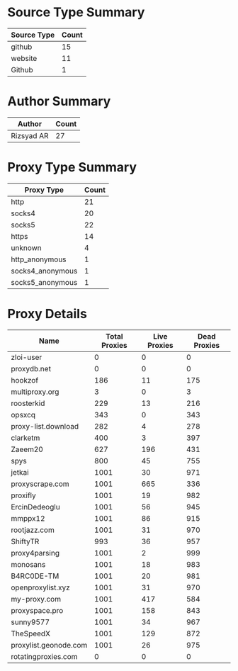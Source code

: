 # Source Type Summary

| Source Type | Count |
|-------------|-------|
| github | 15 |
| website | 11 |
| Github | 1 |


# Author Summary

| Author | Count |
|--------|-------|
| Rizsyad AR | 27 |


# Proxy Type Summary

| Proxy Type | Count |
|------------|-------|
| http | 21 |
| socks4 | 20 |
| socks5 | 22 |
| https | 14 |
| unknown | 4 |
| http_anonymous | 1 |
| socks4_anonymous | 1 |
| socks5_anonymous | 1 |


# Proxy Details

| Name | Total Proxies | Live Proxies | Dead Proxies |
|------|---------------|--------------|---------------|
| zloi-user | 0 | 0 | 0 |
| proxydb.net | 0 | 0 | 0 |
| hookzof | 186 | 11 | 175 |
| multiproxy.org | 3 | 0 | 3 |
| roosterkid | 229 | 13 | 216 |
| opsxcq | 343 | 0 | 343 |
| proxy-list.download | 282 | 4 | 278 |
| clarketm | 400 | 3 | 397 |
| Zaeem20 | 627 | 196 | 431 |
| spys | 800 | 45 | 755 |
| jetkai | 1001 | 30 | 971 |
| proxyscrape.com | 1001 | 665 | 336 |
| proxifly | 1001 | 19 | 982 |
| ErcinDedeoglu | 1001 | 56 | 945 |
| mmppx12 | 1001 | 86 | 915 |
| rootjazz.com | 1001 | 31 | 970 |
| ShiftyTR | 993 | 36 | 957 |
| proxy4parsing | 1001 | 2 | 999 |
| monosans | 1001 | 18 | 983 |
| B4RC0DE-TM | 1001 | 20 | 981 |
| openproxylist.xyz | 1001 | 31 | 970 |
| my-proxy.com | 1001 | 417 | 584 |
| proxyspace.pro | 1001 | 158 | 843 |
| sunny9577 | 1001 | 34 | 967 |
| TheSpeedX | 1001 | 129 | 872 |
| proxylist.geonode.com | 1001 | 26 | 975 |
| rotatingproxies.com | 0 | 0 | 0 |
